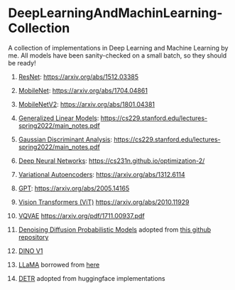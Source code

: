 # DeepLearningAndMachinLearning-Collection
A collection of implementations in Deep Learning and Machine Learning by me. All models have been sanity-checked on a small batch, so they should be ready!

1. [ResNet](https://github.com/PeymanTahghighi/DeepLearningAndMachinLearning-Collection/tree/main/ResNet): https://arxiv.org/abs/1512.03385

2. [MobileNet](https://github.com/PeymanTahghighi/DeepLearningAndMachinLearning-Collection/tree/main/MobileNet): https://arxiv.org/abs/1704.04861

3. [MobileNetV2](https://github.com/PeymanTahghighi/DeepLearningAndMachinLearning-Collection/tree/main/MobileNetV2): https://arxiv.org/abs/1801.04381

4. [Generalized Linear Models](https://cs229.stanford.edu/lectures-spring2022/main_notes.pdf): https://cs229.stanford.edu/lectures-spring2022/main_notes.pdf

5. [Gaussian Discriminant Analysis](https://cs229.stanford.edu/lectures-spring2022/main_notes.pdf): https://cs229.stanford.edu/lectures-spring2022/main_notes.pdf

6. [Deep Neural Networks](https://cs231n.github.io/optimization-2/): https://cs231n.github.io/optimization-2/

7. [Variational Autoencoders](https://arxiv.org/abs/1312.6114): https://arxiv.org/abs/1312.6114

8. [GPT](https://arxiv.org/abs/2005.14165): https://arxiv.org/abs/2005.14165

9. [Vision Transformers (ViT)](https://arxiv.org/abs/2010.11929) https://arxiv.org/abs/2010.11929

10. [VQVAE](https://arxiv.org/abs/1711.00937) https://arxiv.org/pdf/1711.00937.pdf

11. [Denoising Diffusion Probabilistic Models](https://arxiv.org/abs/2006.11239) adopted from [this github repository](https://github.com/hkproj/pytorch-stable-diffusion/blob/main/sd/ddpm.py)

12. [DINO V1](https://github.com/facebookresearch/dino)

13. [LLaMA](https://llama.meta.com/) borrowed from [here](https://github.com/hkproj/pytorch-llama/blob/main/download.sh)

14. [DETR](https://arxiv.org/abs/2005.12872) adopted from huggingface implementations
  
